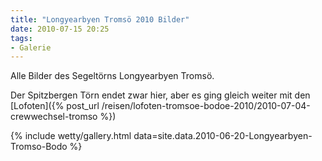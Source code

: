 ```yaml
---
title: "Longyearbyen Tromsö 2010 Bilder"
date: 2010-07-15 20:25
tags:
- Galerie
---
```

Alle Bilder des Segeltörns Longyearbyen Tromsö.

Der Spitzbergen Törn endet zwar hier, aber es ging gleich weiter mit den [Lofoten]({% post_url /reisen/lofoten-tromsoe-bodoe-2010/2010-07-04-crewwechsel-tromso %})

<!--more-->

{% include wetty/gallery.html data=site.data.2010-06-20-Longyearbyen-Tromso-Bodo %}


